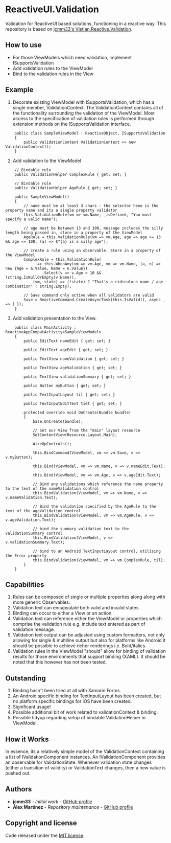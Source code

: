 # ReactiveUI.Validation

Validation for ReactiveUI based solutions, functioning in a reactive way. This repository is based on [jcmm33's Vistian.Reactive.Validation](https://github.com/jcmm33/ReactiveUI.Validation).

## How to use


* For those ViewModels which need validation, implement ISupportsValidation
* Add validation rules to the ViewModel
* Bind to the validation rules in the View

## Example
1. Decorate existing ViewModel with ISupportsValidation, which has a single member, ValidationContext. The ValidationContext contains all of the functionality surrounding the validation of the ViewModel.  Most access to the specification of validation rules is performed through extension methods on the ISupportsValidation interface.

```
    public class SampleViewModel : ReactiveObject, ISupportsValidation
    {
        public ValidationContext ValidationContext => new ValidationContext();
	}
```

2. Add validation to the ViewModel

```
	// Bindable rule
	public ValidationHelper ComplexRule { get; set; }

	// Bindable rule
	public ValidationHelper AgeRule { get; set; }

	public SampleViewModel()
	{
		// name must be at least 3 chars - the selector heee is the property name and its a single property validator
		this.ValidationRule(vm => vm.Name, _isDefined, "You must specify a valid name");

		// age must be between 13 and 100, message includes the silly length being passed in, store in a property of the ViewModel
		AgeRule = this.ValidationRule(vm => vm.Age, age => age >= 13 && age <= 100, (a) => $"{a} is a silly age");

		// create a rule using an observable. Store in a property of the ViewModel
		ComplexRule = this.ValidationRule(
			_ => this.WhenAny(vm => vm.Age, vm => vm.Name, (a, n) => new {Age = a.Value, Name = n.Value})
				.Select(v => v.Age > 10 && !string.IsNullOrEmpty(v.Name)),
			(vm, state) => (!state) ? "That's a ridiculous name / age combination" : string.Empty);

		// Save command only active when all validators are valid
		Save = ReactiveCommand.CreateAsyncTask(this.IsValid(), async _ => { });
	}
```

3. Add validation presentation to the View.

```
	public class MainActivity : ReactiveAppCompatActivity<SampleViewModel>
    {
        public EditText nameEdit { get; set; }

        public EditText ageEdit { get; set; }

        public TextView nameValidation { get; set; }

        public TextView ageValidation { get; set; }

        public TextView validationSummary { get; set; }

        public Button myButton { get; set; }

        public TextInputLayout til { get; set; }

        public TextInputEditText tiet { get; set; }

        protected override void OnCreate(Bundle bundle)
        {
            base.OnCreate(bundle);

            // Set our View from the "main" layout resource
            SetContentView(Resource.Layout.Main);

            WireUpControls();

            this.BindCommand(ViewModel, vm => vm.Save, v => v.myButton);

            this.Bind(ViewModel, vm => vm.Name, v => v.nameEdit.Text);

            this.Bind(ViewModel, vm => vm.Age, v => v.ageEdit.Text);

            // Bind any validations which reference the name property to the text of the nameValidation control
            this.BindValidation(ViewModel, vm => vm.Name, v => v.nameValidation.Text);

            // Bind the validation specified by the AgeRule to the text of the ageValidation control
            this.BindValidation(ViewModel, vm => vm.AgeRule, v => v.ageValidation.Text);

            // bind the summary validation text to the validationSummary control
            this.BindValidation(ViewModel, v => v.validationSummary.Text);

            // bind to an Android TextInputLayout control, utilising the Error property
            this.BindValidation(ViewModel, vm => vm.ComplexRule, til);
        }
    }
```

## Capabilities

1. Rules can be composed of single or multiple properties along along with more generic Observables.
2. Validation text can encapsulate both valid and invalid states.
3. Binding can occur to either a View or an action.
3. Validation text can reference either the ViewModel or properties which comprise the validation rule e.g. include text entered as part of validation message.
4. Validation text output can be adjusted using custom formatters, not only allowing for single & multiline output but also for platforms like Android it should be possible to achieve richer renderings i.e. Bold/italics.
5. Validation rules in the ViewModel "should" allow for binding of validation results for those environments that support binding (XAML). It should be noted that this however has not been tested.

## Outstanding

1. Binding hasn't been tried at all with Xamarin Forms.
2. An Android specific binding for TextInputLayout has been created, but no platform specific bindings for iOS have been created.
3. Significant usage!
4. Possible additional bit of work related to validationContext & binding.
5. Possible tidyup regarding setup of bindable ValidationHelper in ViewModel. 

## How it Works

In essence, its a relatively simple model of the ValidationContext containing a list of IValidationComponent instances. An IValidationComponent provides an observable for ValidationState. Whenever validation state changes (either a transition of validity) or ValidationText changes, then a new value is pushed out.

## Authors

* **jcmm33** - *Initial work* - [GitHub profile](https://github.com/jcmm33)
* **Àlex Martínez** - *Repository maintenance* - [GitHub profile](https://github.com/alexmartinezm)

## Copyright and license

Code released under the [MIT license](https://opensource.org/licenses/MIT).